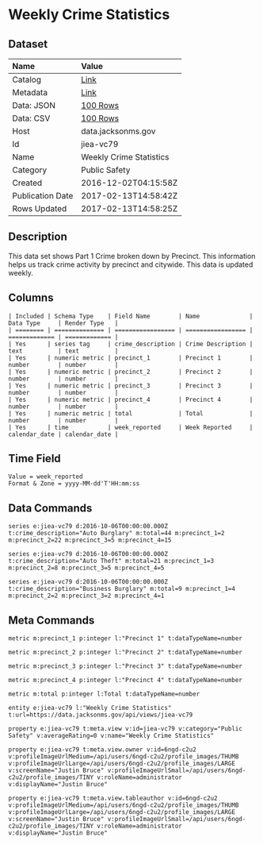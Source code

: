 # Weekly Crime Statistics

## Dataset

| Name | Value |
| :--- | :---- |
| Catalog | [Link](https://catalog.data.gov/dataset/weekly-crime-statistics) |
| Metadata | [Link](https://data.jacksonms.gov/api/views/jiea-vc79) |
| Data: JSON | [100 Rows](https://data.jacksonms.gov/api/views/jiea-vc79/rows.json?max_rows=100) |
| Data: CSV | [100 Rows](https://data.jacksonms.gov/api/views/jiea-vc79/rows.csv?max_rows=100) |
| Host | data.jacksonms.gov |
| Id | jiea-vc79 |
| Name | Weekly Crime Statistics |
| Category | Public Safety |
| Created | 2016-12-02T04:15:58Z |
| Publication Date | 2017-02-13T14:58:42Z |
| Rows Updated | 2017-02-13T14:58:25Z |

## Description

This data set shows Part 1 Crime broken down by Precinct. This information helps us track crime activity by precinct and citywide. This data is updated weekly.

## Columns

```ls
| Included | Schema Type    | Field Name        | Name              | Data Type     | Render Type   |
| ======== | ============== | ================= | ================= | ============= | ============= |
| Yes      | series tag     | crime_description | Crime Description | text          | text          |
| Yes      | numeric metric | precinct_1        | Precinct 1        | number        | number        |
| Yes      | numeric metric | precinct_2        | Precinct 2        | number        | number        |
| Yes      | numeric metric | precinct_3        | Precinct 3        | number        | number        |
| Yes      | numeric metric | precinct_4        | Precinct 4        | number        | number        |
| Yes      | numeric metric | total             | Total             | number        | number        |
| Yes      | time           | week_reported     | Week Reported     | calendar_date | calendar_date |
```

## Time Field

```ls
Value = week_reported
Format & Zone = yyyy-MM-dd'T'HH:mm:ss
```

## Data Commands

```ls
series e:jiea-vc79 d:2016-10-06T00:00:00.000Z t:crime_description="Auto Burglary" m:total=44 m:precinct_1=2 m:precinct_2=22 m:precinct_3=5 m:precinct_4=15

series e:jiea-vc79 d:2016-10-06T00:00:00.000Z t:crime_description="Auto Theft" m:total=21 m:precinct_1=3 m:precinct_2=8 m:precinct_3=5 m:precinct_4=5

series e:jiea-vc79 d:2016-10-06T00:00:00.000Z t:crime_description="Business Burglary" m:total=9 m:precinct_1=4 m:precinct_2=2 m:precinct_3=2 m:precinct_4=1
```

## Meta Commands

```ls
metric m:precinct_1 p:integer l:"Precinct 1" t:dataTypeName=number

metric m:precinct_2 p:integer l:"Precinct 2" t:dataTypeName=number

metric m:precinct_3 p:integer l:"Precinct 3" t:dataTypeName=number

metric m:precinct_4 p:integer l:"Precinct 4" t:dataTypeName=number

metric m:total p:integer l:Total t:dataTypeName=number

entity e:jiea-vc79 l:"Weekly Crime Statistics" t:url=https://data.jacksonms.gov/api/views/jiea-vc79

property e:jiea-vc79 t:meta.view v:id=jiea-vc79 v:category="Public Safety" v:averageRating=0 v:name="Weekly Crime Statistics"

property e:jiea-vc79 t:meta.view.owner v:id=6ngd-c2u2 v:profileImageUrlMedium=/api/users/6ngd-c2u2/profile_images/THUMB v:profileImageUrlLarge=/api/users/6ngd-c2u2/profile_images/LARGE v:screenName="Justin Bruce" v:profileImageUrlSmall=/api/users/6ngd-c2u2/profile_images/TINY v:roleName=administrator v:displayName="Justin Bruce"

property e:jiea-vc79 t:meta.view.tableauthor v:id=6ngd-c2u2 v:profileImageUrlMedium=/api/users/6ngd-c2u2/profile_images/THUMB v:profileImageUrlLarge=/api/users/6ngd-c2u2/profile_images/LARGE v:screenName="Justin Bruce" v:profileImageUrlSmall=/api/users/6ngd-c2u2/profile_images/TINY v:roleName=administrator v:displayName="Justin Bruce"
```